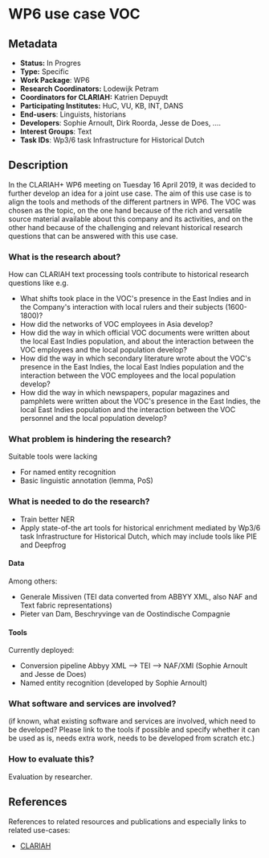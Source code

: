 # WP6 use case VOC

## Metadata

* **Status:**  In Progres
* **Type:** Specific
* **Work Package**: WP6
* **Research Coordinators:** Lodewijk Petram
* **Coordinators for CLARIAH:** Katrien Depuydt
* **Participating Institutes:** HuC, VU, KB, INT, DANS
* **End-users**: Linguists, historians
* **Developers**: Sophie Arnoult, Dirk Roorda, Jesse de Does, ....
* **Interest Groups**: Text
* **Task IDs**: Wp3/6 task Infrastructure for Historical Dutch

## Description

In the CLARIAH+ WP6 meeting on Tuesday 16 April 2019, it was decided to further develop an idea for a joint use case. The aim of this use case is to align the tools and methods of the different partners in WP6. The VOC was chosen as the topic, on the one hand because of the rich and versatile source material available about this company and its activities, and on the other hand because of the challenging and relevant historical research questions that can be answered with this use case.

### What is the research about?

How can CLARIAH text processing tools contribute to historical research questions like e.g.

* What shifts took place in the VOC's presence in the East Indies and in the Company's interaction with local rulers and their subjects (1600-1800)?
* How did the networks of VOC employees in Asia develop?
* How did the way in which official VOC documents were written about the local East Indies population, and about the interaction between the VOC employees and the local population develop?
* How did the way in which secondary literature wrote about the VOC's presence in the East Indies, the local East Indies population and the interaction between the VOC employees and the local population develop?
* How did the way in which newspapers, popular magazines and pamphlets were written about the VOC's presence in the East Indies, the local East Indies population and the interaction between the VOC personnel and the local population develop?


### What problem is hindering the research?

Suitable tools were lacking
* For named entity recognition
* Basic linguistic annotation (lemma, PoS)

### What is needed to do the research?

* Train better NER
* Apply state-of-the art tools for historical enrichment mediated by Wp3/6 task Infrastructure for Historical Dutch, which may include tools like PIE and Deepfrog

#### Data


Among others:
* Generale Missiven (TEI data converted from ABBYY XML, also NAF and Text fabric representations)
* Pieter van Dam, Beschryvinge van de Oostindische Compagnie


#### Tools 

Currently deployed:
* Conversion pipeline Abbyy XML --> TEI --> NAF/XMI (Sophie Arnoult and Jesse de Does)
* Named entity recognition (developed by Sophie Arnoult)

### What software and services are involved?

(if known, what existing software and services are involved, which need to be developed? Please link to the tools if possible and specify whether it can be used as is, needs extra work, needs to be developed from scratch etc.)

### How to evaluate this?

Evaluation by researcher.

## References

References to related resources and publications and especially links to related use-cases:

* [CLARIAH](https://clariah.nl)

